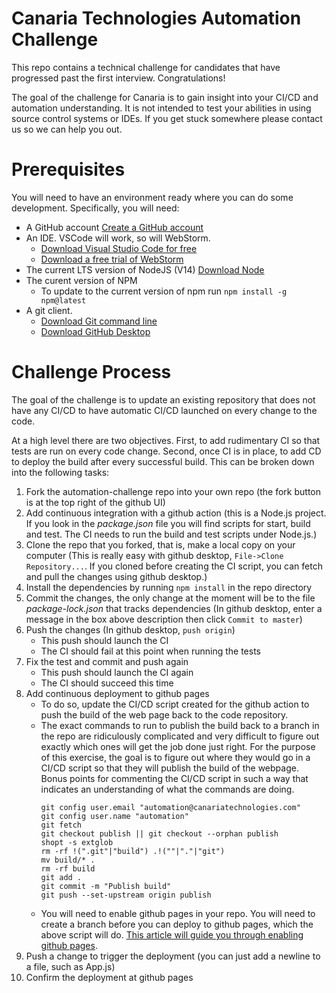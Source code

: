 # Canaria Technologies Automation Challenge

This repo contains a technical challenge for candidates that have progressed past the first interview. Congratulations!

The goal of the challenge for Canaria is to gain insight into your CI/CD and automation understanding. It is not
intended to test your abilities in using source control systems or IDEs. If you get stuck somewhere please contact
us so we can help you out.


# Prerequisites

You will need to have an environment ready where you can do some development. Specifically, you will need:
* A GitHub account [Create a GitHub account](https://github.com/join)
* An IDE. VSCode will work, so will WebStorm.
  * [Download Visual Studio Code for free](https://code.visualstudio.com/download)
  * [Download a free trial of WebStorm](https://www.jetbrains.com/webstorm/download/)
* The current LTS version of NodeJS (V14) [Download Node](https://nodejs.org/en/download/)
* The curent version of NPM
  * To update to the current version of npm run `npm install -g npm@latest`
* A git client.
  * [Download Git command line](https://git-scm.com/downloads)
  * [Download GitHub Desktop](https://desktop.github.com/)

    
# Challenge Process

The goal of the challenge is to update an existing repository that does not have any CI/CD to have automatic CI/CD
launched on every change to the code.

At a high level there are two objectives. First, to add rudimentary CI so that tests are run on every code change.
Second, once CI is in place, to add CD to deploy the build after every successful build. This can be broken down into
the following tasks:

1. Fork the automation-challenge repo into your own repo (the fork button is at the top right of the github UI)
1. Add continuous integration with a github action (this is a Node.js project. If you look in the _package.json_ file
   you will find scripts for start, build and test. The CI needs to run the build and test scripts under Node.js.)
1. Clone the repo that you forked, that is, make a local copy on your computer (This is really easy with github
   desktop, `File->Clone Repository...`. If you cloned before creating the CI script, you can fetch and pull the
   changes using github desktop.)
1. Install the dependencies by running `npm install` in the repo directory
1. Commit the changes, the only change at the moment will be to the file _package-lock.json_ that tracks dependencies
   (In github desktop, enter a message in the box above description then click `Commit to master`)
1. Push the changes (In github desktop, `push origin`)
    * This push should launch the CI
    * The CI should fail at this point when running the tests
1. Fix the test and commit and push again
    * This push should launch the CI again
    * The CI should succeed this time
1. Add continuous deployment to github pages
    * To do so, update the CI/CD script created for the github action to push the build of the web page back to the
      code repository.
    * The exact commands to run to publish the build back to a branch in the repo are ridiculously complicated and
      very difficult to figure out exactly which ones will get the job done just right. For the purpose of this
      exercise, the goal is to figure out where they would go in a CI/CD script so that they will publish the build
      of the webpage. Bonus points for commenting the CI/CD script in such a way that indicates an understanding of
      what the commands are doing.
        ```
        git config user.email "automation@canariatechnologies.com"
        git config user.name "automation"
        git fetch
        git checkout publish || git checkout --orphan publish
        shopt -s extglob
        rm -rf !(".git"|"build") .!(""|"."|"git")
        mv build/* .
        rm -rf build
        git add .
        git commit -m "Publish build"
        git push --set-upstream origin publish
        ```
    * You will need to enable github pages in your repo. You will need to create a branch before you can deploy to
      github pages, which the above script will do. [This article will guide you through enabling github pages](https://guides.github.com/features/pages/).
1. Push a change to trigger the deployment (you can just add a newline to a file, such as App.js)
1. Confirm the deployment at github pages
